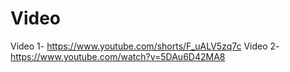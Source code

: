 Video
====

Video 1- https://www.youtube.com/shorts/F_uALV5zq7c
Video 2- https://www.youtube.com/watch?v=5DAu6D42MA8
